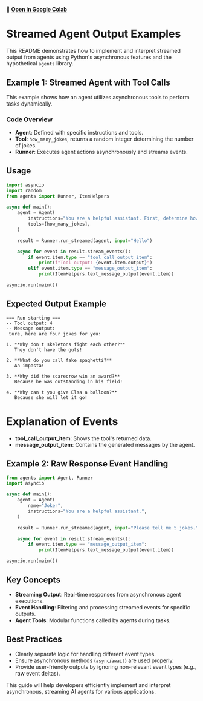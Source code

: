 
🚀 **[Open in Google Colab](https://colab.research.google.com/drive/1gmj2g515XHCKMhXRc58vBU6Rc9x5xykd?usp=sharing)**
# Streamed Agent Output Examples

This README demonstrates how to implement and interpret streamed output from agents using Python's asynchronous features and the hypothetical `agents` library.

## Example 1: Streamed Agent with Tool Calls

This example shows how an agent utilizes asynchronous tools to perform tasks dynamically.

### Code Overview
- **Agent**: Defined with specific instructions and tools.
- **Tool**: `how_many_jokes`, returns a random integer determining the number of jokes.
- **Runner**: Executes agent actions asynchronously and streams events.

## Usage
```python
import asyncio
import random
from agents import Runner, ItemHelpers

async def main():
    agent = Agent(
        instructions="You are a helpful assistant. First, determine how many jokes to tell, then provide jokes.",
        tools=[how_many_jokes],
    )

    result = Runner.run_streamed(agent, input="Hello")

    async for event in result.stream_events():
        if event.item.type == "tool_call_output_item":
            print(f"Tool output: {event.item.output}")
        elif event.item.type == "message_output_item":
            print(ItemHelpers.text_message_output(event.item))

asyncio.run(main())
```

## Expected Output Example
```
=== Run starting ===
-- Tool output: 4
-- Message output:
 Sure, here are four jokes for you:

1. **Why don't skeletons fight each other?**
   They don't have the guts!

2. **What do you call fake spaghetti?**
   An impasta!

3. **Why did the scarecrow win an award?**
   Because he was outstanding in his field!

4. **Why can't you give Elsa a balloon?**
   Because she will let it go!

```

# Explanation of Events
- **tool_call_output_item**: Shows the tool's returned data.
- **message_output_item**: Contains the generated messages by the agent.

## Example 2: Raw Response Event Handling

```python
from agents import Agent, Runner
import asyncio

async def main():
    agent = Agent(
        name="Joker",
        instructions="You are a helpful assistant.",
    )

    result = Runner.run_streamed(agent, input="Please tell me 5 jokes.")

    async for event in result.stream_events():
        if event.item.type == "message_output_item":
            print(ItemHelpers.text_message_output(event.item))

asyncio.run(main())
```

## Key Concepts
- **Streaming Output**: Real-time responses from asynchronous agent executions.
- **Event Handling**: Filtering and processing streamed events for specific outputs.
- **Agent Tools**: Modular functions called by agents during tasks.

## Best Practices
- Clearly separate logic for handling different event types.
- Ensure asynchronous methods (`async`/`await`) are used properly.
- Provide user-friendly outputs by ignoring non-relevant event types (e.g., raw event deltas).

This guide will help developers efficiently implement and interpret asynchronous, streaming AI agents for various applications.

